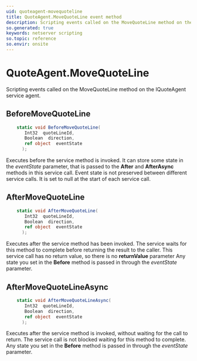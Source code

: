 ```yaml
---
uid: quoteagent-movequoteline
title: QuoteAgent.MoveQuoteLine event method
description: Scripting events called on the MoveQuoteLine method on the QuoteAgent service agent.
so.generated: true
keywords: netserver scripting
so.topic: reference
so.envir: onsite
---
```

# QuoteAgent.MoveQuoteLine

Scripting events called on the <see cref='M:IQuoteAgent.MoveQuoteLine'>MoveQuoteLine</see> method on the <see cref='IQuoteAgent'>IQuoteAgent</see>  service agent.

## BeforeMoveQuoteLine
```cs
    static void BeforeMoveQuoteLine(
       Int32  quoteLineId,
       Boolean  direction,
       ref object  eventState
      );
```
Executes before the service method is invoked.
It can store some state in the *eventState* parameter, that is passed to the **After** and **AfterAsync** methods in this service call.
Event state is not preserved between different service calls. It is set to null at the start of each service call.
## AfterMoveQuoteLine
```cs
    static void AfterMoveQuoteLine(
       Int32  quoteLineId,
       Boolean  direction,
       ref object  eventState
      );
```
Executes after the service method has been invoked. The service waits for this method to complete before returning the result to the caller.
This service call has no return value, so there is no **returnValue** parameter
Any state you set in the **Before** method is passed in through the *eventState* parameter.
## AfterMoveQuoteLineAsync
```cs
    static void AfterMoveQuoteLineAsync(
       Int32  quoteLineId,
       Boolean  direction,
       ref object  eventState
      );
```
Executes after the service method is invoked, without waiting for the call to return.
The service call is not blocked waiting for this method to complete.
Any state you set in the **Before** method is passed in through the *eventState* parameter.

